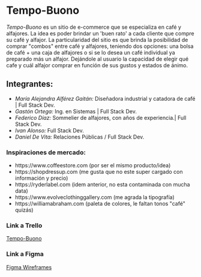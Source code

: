 <h1>Tempo-Buono</h1>
<em>Tempo-Buono</em> es un sitio de e-commerce que se especializa en café y alfajores. La idea es poder brindar un 'buen rato' a cada cliente que compre su café y alfajor. La particularidad del sitio es que brinda la posibilidad de comprar "combos" entre café y alfajores, teniendo dos opciones: una bolsa de café + una caja de alfajores o si se lo desea un café individual ya preparado más un alfajor. Dejándole al usuario la capacidad de elegir qué cafe y cuál alfajor comprar en función de sus gustos y estados de ánimo.

<h2>Integrantes:</h2>
<ul>
<li><em>María Alejandra Alférez Gaitán:</em> Diseñadora industrial y catadora de café | Full Stack Dev.  </li>
<li><em>Gastón Ortega:</em> Ing. en Sistemas | Full Stack Dev. </li>
<li><em>Federico Díaz:</em> Sommelier de alfajores, con años de experiencia.| Full Stack Dev. </li>
<li><em>Ivan Alonso:</em> Full Stack Dev. </li>
<li><em>Daniel De Vita:</em> Relaciones Públicas / Full Stack Dev. </li>
</ul>

<h3>Inspiraciones de mercado:</h3>
<ul>
<li>https://www.coffeestore.com (por ser el mismo producto/idea)</li>
<li>https://shopdressup.com (me gusta que no este super cargado con información y precio)</li>
<li>https://ryderlabel.com (idem anterior, no esta contaminada con mucha data)</li>
<li>https://www.evolveclothinggallery.com (me agrada la tipografía)</li>
<li>https://williamabraham.com (paleta de colores, le faltan tonos "café" quizás)</li>
</ul>

<h3>Link a Trello</h3>
<a href= "https://trello.com/b/VNwKT7Bx/tempobuono">Tempo-Buono</a>

<h3>Link a Figma</h3>
<a href= "https://www.figma.com/file/mG0GaR2AD4m3HHTT4DiFjd/TempoBuono?node-id=0%3A1">Figma Wireframes</a>